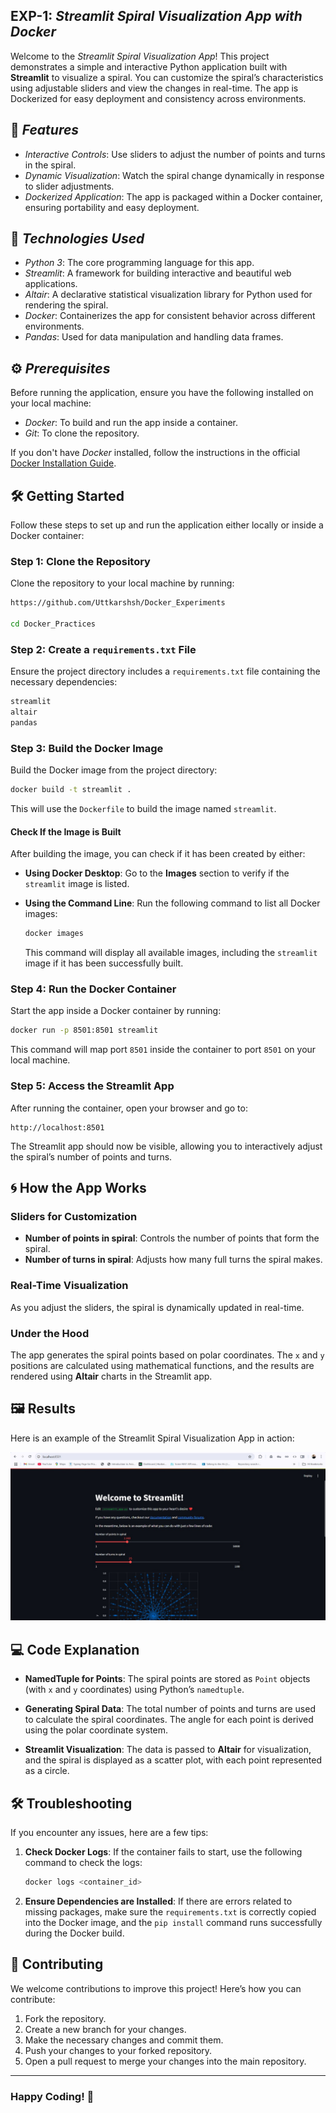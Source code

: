 ## EXP-1: *Streamlit Spiral Visualization App with Docker*

Welcome to the *Streamlit Spiral Visualization App*! This project demonstrates a simple and interactive Python application built with **Streamlit** to visualize a spiral. You can customize the spiral’s characteristics using adjustable sliders and view the changes in real-time. The app is Dockerized for easy deployment and consistency across environments.

## 🌟 *Features*
- *Interactive Controls*: Use sliders to adjust the number of points and turns in the spiral.
- *Dynamic Visualization*: Watch the spiral change dynamically in response to slider adjustments.
- *Dockerized Application*: The app is packaged within a Docker container, ensuring portability and easy deployment.

## 🚀 *Technologies Used*
- *Python 3*: The core programming language for this app.
- *Streamlit*: A framework for building interactive and beautiful web applications.
- *Altair*: A declarative statistical visualization library for Python used for rendering the spiral.
- *Docker*: Containerizes the app for consistent behavior across different environments.
- *Pandas*: Used for data manipulation and handling data frames.

## ⚙ *Prerequisites*
Before running the application, ensure you have the following installed on your local machine:

- *Docker*: To build and run the app inside a container.
- *Git*: To clone the repository.

If you don't have *Docker* installed, follow the instructions in the official [Docker Installation Guide](https://docs.docker.com/get-docker/).

## 🛠 **Getting Started**
Follow these steps to set up and run the application either locally or inside a Docker container:

### Step 1: **Clone the Repository**
Clone the repository to your local machine by running:

```bash
https://github.com/Uttkarshsh/Docker_Experiments

cd Docker_Practices
```

### Step 2: **Create a `requirements.txt` File**
Ensure the project directory includes a `requirements.txt` file containing the necessary dependencies:

```txt
streamlit
altair
pandas
```

### Step 3: **Build the Docker Image**
Build the Docker image from the project directory:

```bash
docker build -t streamlit .
```

This will use the `Dockerfile` to build the image named `streamlit`.

#### **Check If the Image is Built**
After building the image, you can check if it has been created by either:

- **Using Docker Desktop**: Go to the **Images** section to verify if the `streamlit` image is listed.
  
- **Using the Command Line**: Run the following command to list all Docker images:

  ```bash
  docker images
  ```

  This command will display all available images, including the `streamlit` image if it has been successfully built.

### Step 4: **Run the Docker Container**
Start the app inside a Docker container by running:

```bash
docker run -p 8501:8501 streamlit
```

This command will map port `8501` inside the container to port `8501` on your local machine.

### Step 5: **Access the Streamlit App**
After running the container, open your browser and go to:

```
http://localhost:8501
```

The Streamlit app should now be visible, allowing you to interactively adjust the spiral’s number of points and turns.

## 🌀 **How the App Works**

### **Sliders for Customization**
- **Number of points in spiral**: Controls the number of points that form the spiral.
- **Number of turns in spiral**: Adjusts how many full turns the spiral makes.

### **Real-Time Visualization**
As you adjust the sliders, the spiral is dynamically updated in real-time.

### **Under the Hood**
The app generates the spiral points based on polar coordinates. The `x` and `y` positions are calculated using mathematical functions, and the results are rendered using **Altair** charts in the Streamlit app.

## 🖼 **Results**
Here is an example of the Streamlit Spiral Visualization App in action:

![Running App](image.jpg)

## 💻 **Code Explanation**
- **NamedTuple for Points**: The spiral points are stored as `Point` objects (with `x` and `y` coordinates) using Python’s `namedtuple`.
  
- **Generating Spiral Data**: The total number of points and turns are used to calculate the spiral coordinates. The angle for each point is derived using the polar coordinate system.

- **Streamlit Visualization**: The data is passed to **Altair** for visualization, and the spiral is displayed as a scatter plot, with each point represented as a circle.

## 🛠 **Troubleshooting**
If you encounter any issues, here are a few tips:

1. **Check Docker Logs**: If the container fails to start, use the following command to check the logs:

   ```bash
   docker logs <container_id>
   ```

2. **Ensure Dependencies are Installed**: If there are errors related to missing packages, make sure the `requirements.txt` is correctly copied into the Docker image, and the `pip install` command runs successfully during the Docker build.

## 🤝 **Contributing**
We welcome contributions to improve this project! Here’s how you can contribute:

1. Fork the repository.
2. Create a new branch for your changes.
3. Make the necessary changes and commit them.
4. Push your changes to your forked repository.
5. Open a pull request to merge your changes into the main repository.

---

### Happy Coding! 🎉
